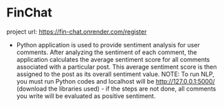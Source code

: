# FinChat
project url: https://fin-chat.onrender.com/register


- Python application is used to provide sentiment analysis for user comments. After analyzing the sentiment of each comment, the application calculates the average sentiment score for all comments associated with a particular post. This average sentiment score is then assigned to the post as its overall sentiment value.
  NOTE: To run NLP, you must run Python codes and localhost will be http://127.0.0.1:5000/ (download the libraries used) - if the steps are not done, all comments you write will be evaluated as positive sentiment.
